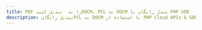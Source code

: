 ---title: PDF را به  تبدیل کنیدDOCM، PCL به DOCM مبدل رایگان یا PHP SDKdescription: تبدیل رایگانPCL به DOCM با استفاده از PHP Cloud APIs & SDK همچنین اسناد PDF را در Cloud ایجاد، ویرایش و رندر کنید.---